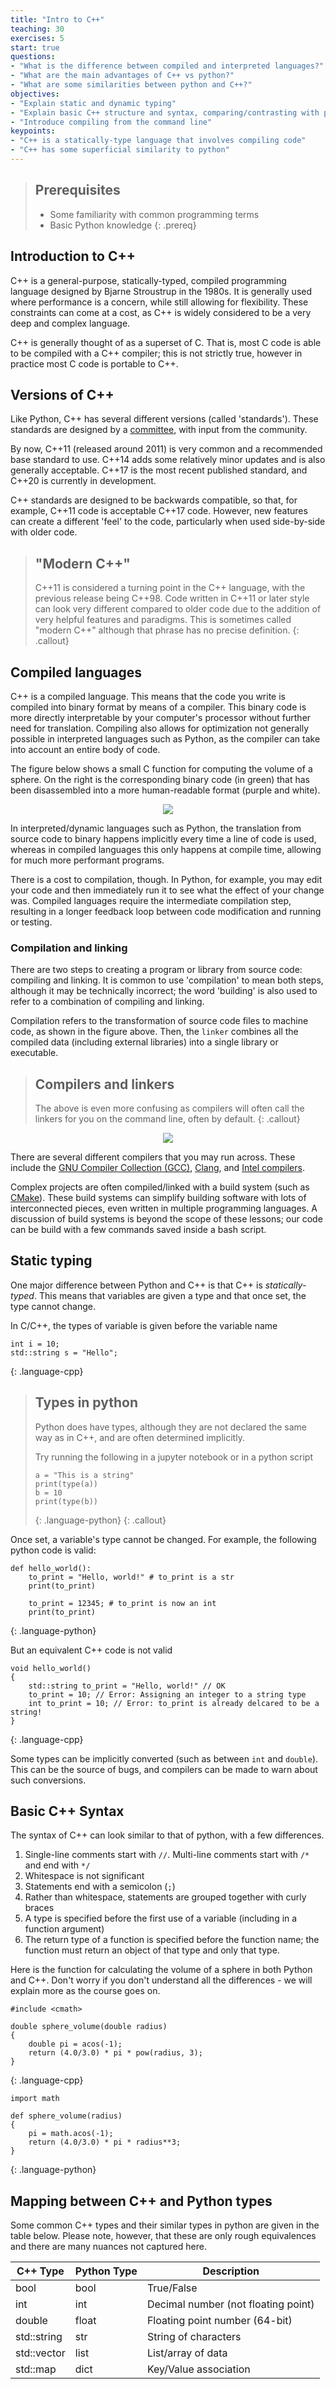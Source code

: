 ```yaml
---
title: "Intro to C++"
teaching: 30
exercises: 5
start: true
questions:
- "What is the difference between compiled and interpreted languages?"
- "What are the main advantages of C++ vs python?"
- "What are some similarities between python and C++?"
objectives:
- "Explain static and dynamic typing"
- "Explain basic C++ structure and syntax, comparing/contrasting with python"
- "Introduce compiling from the command line"
keypoints:
- "C++ is a statically-type language that involves compiling code"
- "C++ has some superficial similarity to python"
---
```


> ## Prerequisites
>
> - Some familiarity with common programming terms
> - Basic Python knowledge
{: .prereq}

## Introduction to C++

C++ is a general-purpose, statically-typed, compiled programming language
designed by Bjarne Stroustrup in the 1980s. It is generally used where
performance is a concern, while still allowing for flexibility. These
constraints can come at a cost, as C++ is widely considered to be a very
deep and complex language.

C++ is generally thought of as a superset of C. That is, most C code is able
to be compiled with a C++ compiler; this is not strictly true, however in
practice most C code is portable to C++.

## Versions of C++

Like Python, C++ has several different versions (called 'standards'). These standards
are designed by a [committee](https://isocpp.org/std/the-committee), with input from
the community.

By now, C++11 (released around 2011) is very common and a recommended base standard
to use. C++14 adds some relatively minor updates and is also generally acceptable.
C++17 is the most recent published standard, and C++20 is currently in development.

C++ standards are designed to be backwards compatible, so that, for example,
C++11 code is acceptable C++17 code. However, new features can create a
different 'feel' to the code, particularly when used side-by-side with older code.

> ## "Modern C++"
>
> C++11 is considered a turning point in the C++ language, with the previous release
> being C++98. Code written in C++11 or later style can look very different compared to
> older code due to the addition of very helpful features and paradigms. This is sometimes
> called "modern C++" although that phrase has no precise definition.
{: .callout}


## Compiled languages

C++ is a compiled language. This means that the code you write is compiled
into binary format by means of a compiler. This binary code is more
directly interpretable by your computer's processor without further need for
translation. Compiling also allows for optimization not generally possible
in interpreted languages such as Python, as the compiler can take into
account an entire body of code.

The figure below shows a small C function for computing the volume of
a sphere.  On the right is the corresponding binary code (in green) that
has been disassembled into a more human-readable format (purple and white).

<center><img src='../fig/cpp/disassembly.png'></center>

In interpreted/dynamic languages such as Python, the translation from source
code to binary happens implicitly every time a line of code is used, whereas
in compiled languages this only happens at compile time, allowing for much
more performant programs.

There is a cost to compilation, though. In Python, for example, you may edit
your code and then immediately run it to see what the effect of your change
was. Compiled languages require the intermediate compilation step, resulting
in a longer feedback loop between code modification and running or testing.

### Compilation and linking

There are two steps to creating a program or library from source code:
compiling and linking.  It is common to use 'compilation' to mean both steps,
although it may be technically incorrect; the word 'building' is also used
to refer to a combination of compiling and linking.

Compilation refers to the transformation of source code files to machine code,
as shown in the figure above. Then, the `linker` combines all the compiled
data (including external libraries) into a single library or executable.

> ## Compilers and linkers
>
> The above is even more confusing as compilers will often call the linkers for you
> on the command line, often by default.
{: .callout}

<center><img src='../fig/cpp/compilation.png'></center>

There are several different compilers that you may
run across. These include the [GNU Compiler Collection
(GCC)](https://gcc.gnu.org), [Clang](http://clang.org/), and
[Intel compilers](https://software.intel.com/content/www/us/en/develop/tools/compilers/c-compilers.html).

Complex projects are often compiled/linked with a build system (such as
[CMake](https://cmake.org)). These build systems can simplify building software
with lots of interconnected pieces, even written in multiple programming
languages. A discussion of build systems is beyond the scope of these lessons;
our code can be build with a few commands saved inside a bash script.


## Static typing

One major difference between Python and C++ is that C++ is
*statically-typed*. This means that variables are given a type and that once
set, the type cannot change.

In C/C++, the types of variable is given before the variable name

~~~
int i = 10;
std::string s = "Hello";
~~~
{: .language-cpp}

> ## Types in python
> Python does have types, although they are not declared the same way as in C++,
> and are often determined implicitly.
>
> Try running the following in a jupyter notebook or in a python script
>
> ~~~
> a = "This is a string"
> print(type(a))
> b = 10
> print(type(b))
> ~~~
> {: .language-python}
{: .callout}


Once set, a variable's type cannot be changed. For example, the following python code is valid:

~~~
def hello_world():
    to_print = "Hello, world!" # to_print is a str
    print(to_print)

    to_print = 12345; # to_print is now an int
    print(to_print)
~~~
{: .language-python}

But an equivalent C++ code is not valid

~~~
void hello_world()
{
    std::string to_print = "Hello, world!" // OK
    to_print = 10; // Error: Assigning an integer to a string type
    int to_print = 10; // Error: to_print is already delcared to be a string!
}
~~~
{: .language-cpp}

Some types can be implicitly converted (such as between `int` and `double`). This can be
the source of bugs, and compilers can be made to warn about such conversions.


## Basic C++ Syntax

The syntax of C++ can look similar to that of python, with a few differences.

1. Single-line comments start with `//`. Multi-line comments start with `/*` and end with `*/`
1. Whitespace is not significant
1. Statements end with a semicolon (`;`)
1. Rather than whitespace, statements are grouped together with curly braces
1. A type is specified before the first use of a variable (including in a function argument)
1. The return type of a function is specified before the function name; the function must return
   an object of that type and only that type.

Here is the function for calculating the volume of a sphere in both Python and C++. Don't worry if
you don't understand all the differences - we will explain more as the course goes on.

~~~
#include <cmath>

double sphere_volume(double radius)
{
    double pi = acos(-1);
    return (4.0/3.0) * pi * pow(radius, 3); 
}
~~~
{: .language-cpp}


~~~
import math

def sphere_volume(radius)
{
    pi = math.acos(-1);
    return (4.0/3.0) * pi * radius**3; 
}
~~~
{: .language-python}



## Mapping between C++ and Python types

Some common C++ types and their similar types in python are given in the
table below.  Please note, however, that these are only rough equivalences
and there are many nuances not captured here.

| C++ Type           | Python Type | Description                          |
| ------------------ | ----------- | ------------------------------------ |
| bool               | bool        | True/False                           |
| int                | int         | Decimal number (not floating point)  |
| double             | float       | Floating point number (64-bit)       |
| std::string        | str         | String of characters                 |
| std::vector        | list        | List/array of data                   |
| std::map           | dict        | Key/Value association                |
